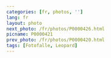 ```yaml
---
categories: [fr, photos, '']
lang: fr
layout: photo
next_photo: /fr/photos/P0000426.html
picname: P0000421
prev_photo: /fr/photos/P0000420.html
tags: [Fotofalle, Leopard]
---
```

